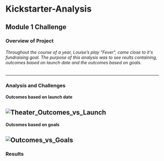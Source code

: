# Kickstarter-Analysis
## Module 1 Challenge
### Overview of Project
###### Throughout the course of a year, Louise’s play "Fever", came close to it's fundraising goal. The purpose of this analysis was to see reults containing, outcomes based on launch date and the outcomes based on goals.
---
### Analysis and Challenges
#### Outcomes based on launch date
![Theater_Outcomes_vs_Launch](https://user-images.githubusercontent.com/114371722/198755816-1bc4d225-4e13-4d1d-bcec-aaa91542a8f8.png)
---
#### Outcomes based on goals 
![Outcomes_vs_Goals](https://user-images.githubusercontent.com/114371722/198755934-6c516762-b7ac-4da4-b2c7-b2a6ffe19c93.png)
---
### Results
